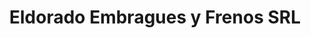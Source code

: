 ---
title: "Eldorado Embragues y Frenos SRL"
url: /eldorado/eldorado-embragues-y-frenos-srl/
shop: piezas de automóviles
---